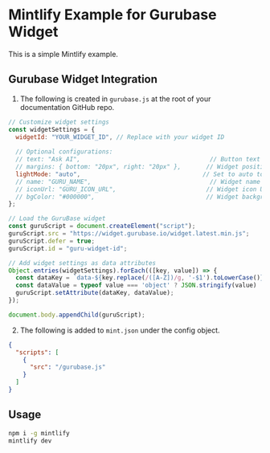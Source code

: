 # Mintlify Example for Gurubase Widget

This is a simple Mintlify example.

## Gurubase Widget Integration

1. The following is created in `gurubase.js` at the root of your documentation GitHub repo.

```js
// Customize widget settings
const widgetSettings = {
  widgetId: "YOUR_WIDGET_ID", // Replace with your widget ID
  
  // Optional configurations:
  // text: "Ask AI",                                    // Button text
  // margins: { bottom: "20px", right: "20px" },       // Widget positioning
  lightMode: "auto",                                  // Set to auto to use the website's theme
  // name: "GURU_NAME",                                 // Widget name
  // iconUrl: "GURU_ICON_URL",                         // Widget icon URL
  // bgColor: "#000000",                               // Widget background color
};

// Load the GuruBase widget
const guruScript = document.createElement("script");
guruScript.src = "https://widget.gurubase.io/widget.latest.min.js";
guruScript.defer = true;
guruScript.id = "guru-widget-id";

// Add widget settings as data attributes
Object.entries(widgetSettings).forEach(([key, value]) => {
  const dataKey = `data-${key.replace(/([A-Z])/g, '-$1').toLowerCase()}`;
  const dataValue = typeof value === 'object' ? JSON.stringify(value) : value;
  guruScript.setAttribute(dataKey, dataValue);
});

document.body.appendChild(guruScript);

```

2. The following is added to `mint.json` under the config object.

```json
{
  "scripts": [
    {
      "src": "/gurubase.js"
    }
  ]
}
```

## Usage

```bash
npm i -g mintlify
mintlify dev
```